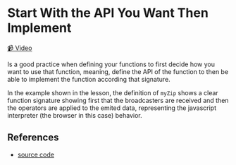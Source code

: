 # Start With the API You Want Then Implement

[📹 Video](https://egghead.io/lessons/egghead-start-with-the-api-you-want-then-implement)

Is a good practice when defining your functions to first decide how you want to use that function, meaning, define the API of the function to then be able to implement the function according that signature.

In the example shown in the lesson, the definition of `myZip` shows a clear function signature showing first that the broadcasters are received and then the operators are applied to the emited data, representing the javascript interpreter (the browser in this case) behavior.

## References

- [source code](https://github.com/johnlindquist/crafting-functions/blob/design-api/src/index.js)
